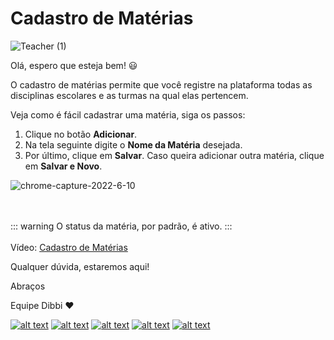 # Cadastro de Matérias 

![Teacher (1)](https://user-images.githubusercontent.com/94073830/178129653-2f074d3e-b0a7-4928-b773-7c6c275f2821.gif)


Olá, espero que esteja bem! :smiley:

O cadastro de matérias permite que você registre na plataforma todas as disciplinas escolares e as turmas na qual elas pertencem. 
 
Veja como é fácil cadastrar uma matéria, siga os passos:

1. Clique no botão **Adicionar**.
2. Na tela seguinte digite o **Nome da Matéria** desejada.
3. Por último, clique em **Salvar**. Caso queira adicionar outra matéria, clique em **Salvar e Novo**.

![chrome-capture-2022-6-10](https://user-images.githubusercontent.com/94073830/178129912-5e049ad8-20d2-4d75-9b32-89d68928dbf3.gif)


<br><br>
::: warning
O status da matéria, por padrão, é ativo.
:::
<br><br>
Vídeo: [Cadastro de Matérias](https://user-images.githubusercontent.com/94073830/177825941-6909fd74-7807-49d9-a72c-07b180fea28c.mp4)

Qualquer dúvida, estaremos aqui!

Abraços

Equipe Dibbi :heart:

[![alt text][1.1]][1]
[![alt text][2.1]][2]
[![alt text][3.1]][3]
[![alt text][4.1]][4]
[![alt text][5.1]][5]

[1.1]: https://orendevelopers.com.br/basedibbi/docsfacebook1.png (Siga nosso Instagram)   
[2.1]: https://orendevelopers.com.br/basedibbi/docsinsta.png (Curta nossa Fanpage) 
[3.1]: https://orendevelopers.com.br/basedibbi/websitedocs1.png (Acesse nosso site)  
[4.1]: https://orendevelopers.com.br/basedibbi/linkedindocs.png (Acompanhe nosso Linkedin)
[5.1]: https://orendevelopers.com.br/basedibbi/whatsappdocs.png (Fale pelo Whatsapp)

[1]: https://www.facebook.com/dibbi.plataforma
[2]: https://www.instagram.com/dibbi.plataforma/
[3]: https://dibbi.com.br/
[4]: https://www.linkedin.com/company/dibbi-plataforma
[5]: https://api.whatsapp.com/send?phone=5585991077098&text=Ol%C3%A1,%20estou%20vindo%20do%20site%20e%20gostaria%20de%20mais%20informa%C3%A7%C3%B5es%20sobre%20a%20Dibbi
